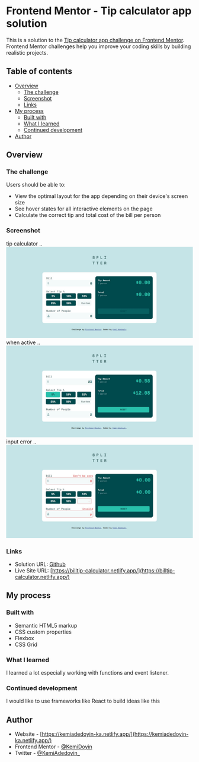 # Frontend Mentor - Tip calculator app solution

This is a solution to the [Tip calculator app challenge on Frontend Mentor](https://www.frontendmentor.io/challenges/tip-calculator-app-ugJNGbJUX). Frontend Mentor challenges help you improve your coding skills by building realistic projects.

## Table of contents

- [Overview](#overview)
  - [The challenge](#the-challenge)
  - [Screenshot](#screenshot)
  - [Links](#links)
- [My process](#my-process)
  - [Built with](#built-with)
  - [What I learned](#what-i-learned)
  - [Continued development](#continued-development)
- [Author](#author)




## Overview

### The challenge

Users should be able to:

- View the optimal layout for the app depending on their device's screen size
- See hover states for all interactive elements on the page
- Calculate the correct tip and total cost of the bill per person

### Screenshot
tip calculator ..
![calculator](images/calc1.jpg)
when active ..
![calculator](images/calcactive.jpg)
input error ..
![calculator](images/calcerror1.jpg)

### Links

- Solution URL: [Github](https://github.com/KemiDoyin/Tip-Calculator)
- Live Site URL: [https://billtip-calculator.netlify.app/](https://billtip-calculator.netlify.app/)

## My process

### Built with

- Semantic HTML5 markup
- CSS custom properties
- Flexbox
- CSS Grid


### What I learned

I learned a lot especially working with functions and event listener.




### Continued development

I would like to use frameworks like React to build ideas like this


## Author

- Website - [https://kemiadedoyin-ka.netlify.app/](https://kemiadedoyin-ka.netlify.app/)
- Frontend Mentor - [@KemiDoyin](https://www.frontendmentor.io/profile/KemiDoyin)
- Twitter - [@KemiAdedoyin_](https://twitter.com/KemiAdedoyin_)


